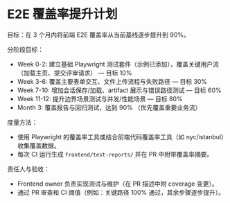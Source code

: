 # E2E 覆盖率提升计划

目标：在 3 个月内将前端 E2E 覆盖率从当前基线逐步提升到 90%。

分阶段目标：
- Week 0-2: 建立基础 Playwright 测试套件（示例已添加），覆盖关键用户流（加载主页、提交评审请求） — 目标 10%
- Week 3-6: 覆盖主要表单交互、文件上传流程与失败路径 — 目标 30%
- Week 7-10: 增加会话保存/加载、artifact 展示与错误路径测试 — 目标 60%
- Week 11-12: 提升边界场景测试与并发/性能场景 — 目标 80%
- Month 3: 覆盖报告与回归测试，达到 90% （优先覆盖重要业务流）

度量方法：
- 使用 Playwright 的覆盖率工具或结合前端代码覆盖率工具（如 nyc/istanbul）收集覆盖数据。
- 每次 CI 运行生成 `frontend/test-reports/` 并在 PR 中附带覆盖率摘要。

责任人与验收：
- Frontend owner 负责实现测试与维护（在 PR 描述中附 coverage 变更）。
- 通过 PR 审查和 CI 阈值（例如：关键路径 100% 通过，其余步骤逐步提升）。


